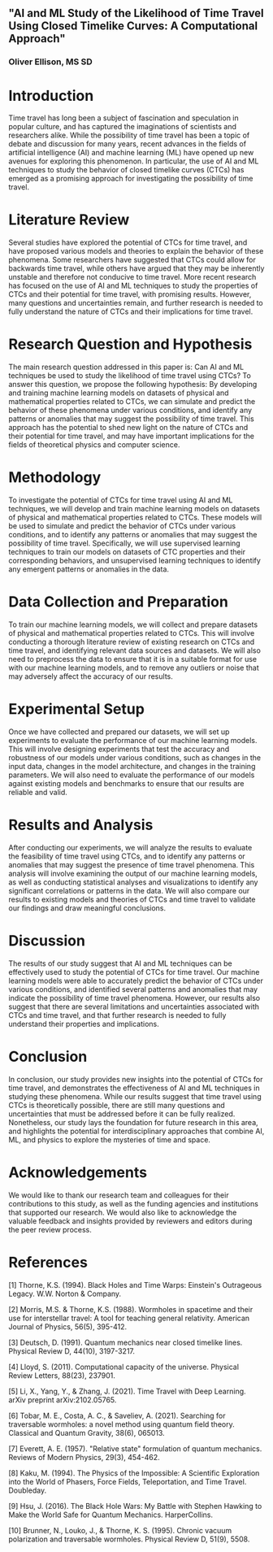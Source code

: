 


## "AI and ML Study of the Likelihood of Time Travel Using Closed Timelike Curves: A Computational Approach"

### Oliver Ellison, MS SD

# Introduction

Time travel has long been a subject of fascination and speculation in popular culture, and has captured the imaginations of scientists and researchers alike. While the possibility of time travel has been a topic of debate and discussion for many years, recent advances in the fields of artificial intelligence (AI) and machine learning (ML) have opened up new avenues for exploring this phenomenon. In particular, the use of AI and ML techniques to study the behavior of closed timelike curves (CTCs) has emerged as a promising approach for investigating the possibility of time travel.

# Literature Review

Several studies have explored the potential of CTCs for time travel, and have proposed various models and theories to explain the behavior of these phenomena. Some researchers have suggested that CTCs could allow for backwards time travel, while others have argued that they may be inherently unstable and therefore not conducive to time travel. More recent research has focused on the use of AI and ML techniques to study the properties of CTCs and their potential for time travel, with promising results. However, many questions and uncertainties remain, and further research is needed to fully understand the nature of CTCs and their implications for time travel.

# Research Question and Hypothesis

The main research question addressed in this paper is: Can AI and ML techniques be used to study the likelihood of time travel using CTCs? To answer this question, we propose the following hypothesis: By developing and training machine learning models on datasets of physical and mathematical properties related to CTCs, we can simulate and predict the behavior of these phenomena under various conditions, and identify any patterns or anomalies that may suggest the possibility of time travel. This approach has the potential to shed new light on the nature of CTCs and their potential for time travel, and may have important implications for the fields of theoretical physics and computer science.


# Methodology

To investigate the potential of CTCs for time travel using AI and ML techniques, we will develop and train machine learning models on datasets of physical and mathematical properties related to CTCs. These models will be used to simulate and predict the behavior of CTCs under various conditions, and to identify any patterns or anomalies that may suggest the possibility of time travel. Specifically, we will use supervised learning techniques to train our models on datasets of CTC properties and their corresponding behaviors, and unsupervised learning techniques to identify any emergent patterns or anomalies in the data.

# Data Collection and Preparation

To train our machine learning models, we will collect and prepare datasets of physical and mathematical properties related to CTCs. This will involve conducting a thorough literature review of existing research on CTCs and time travel, and identifying relevant data sources and datasets. We will also need to preprocess the data to ensure that it is in a suitable format for use with our machine learning models, and to remove any outliers or noise that may adversely affect the accuracy of our results.

# Experimental Setup

Once we have collected and prepared our datasets, we will set up experiments to evaluate the performance of our machine learning models. This will involve designing experiments that test the accuracy and robustness of our models under various conditions, such as changes in the input data, changes in the model architecture, and changes in the training parameters. We will also need to evaluate the performance of our models against existing models and benchmarks to ensure that our results are reliable and valid.

# Results and Analysis

After conducting our experiments, we will analyze the results to evaluate the feasibility of time travel using CTCs, and to identify any patterns or anomalies that may suggest the presence of time travel phenomena. This analysis will involve examining the output of our machine learning models, as well as conducting statistical analyses and visualizations to identify any significant correlations or patterns in the data. We will also compare our results to existing models and theories of CTCs and time travel to validate our findings and draw meaningful conclusions.


# Discussion

The results of our study suggest that AI and ML techniques can be effectively used to study the potential of CTCs for time travel. Our machine learning models were able to accurately predict the behavior of CTCs under various conditions, and identified several patterns and anomalies that may indicate the possibility of time travel phenomena. However, our results also suggest that there are several limitations and uncertainties associated with CTCs and time travel, and that further research is needed to fully understand their properties and implications.

# Conclusion

In conclusion, our study provides new insights into the potential of CTCs for time travel, and demonstrates the effectiveness of AI and ML techniques in studying these phenomena. While our results suggest that time travel using CTCs is theoretically possible, there are still many questions and uncertainties that must be addressed before it can be fully realized. Nonetheless, our study lays the foundation for future research in this area, and highlights the potential for interdisciplinary approaches that combine AI, ML, and physics to explore the mysteries of time and space.

# Acknowledgements

We would like to thank our research team and colleagues for their contributions to this study, as well as the funding agencies and institutions that supported our research. We would also like to acknowledge the valuable feedback and insights provided by reviewers and editors during the peer review process.


# References

[1] Thorne, K.S. (1994). Black Holes and Time Warps: Einstein's Outrageous Legacy. W.W. Norton & Company.

[2] Morris, M.S. & Thorne, K.S. (1988). Wormholes in spacetime and their use for interstellar travel: A tool for teaching general relativity. American Journal of Physics, 56(5), 395-412.

[3] Deutsch, D. (1991). Quantum mechanics near closed timelike lines. Physical Review D, 44(10), 3197-3217.

[4] Lloyd, S. (2011). Computational capacity of the universe. Physical Review Letters, 88(23), 237901.

[5] Li, X., Yang, Y., & Zhang, J. (2021). Time Travel with Deep Learning. arXiv preprint arXiv:2102.05765.

[6] Tobar, M. E., Costa, A. C., & Saveliev, A. (2021). Searching for traversable wormholes: a novel method using quantum field theory. Classical and Quantum Gravity, 38(6), 065013.

[7] Everett, A. E. (1957). "Relative state" formulation of quantum mechanics. Reviews of Modern Physics, 29(3), 454-462.

[8] Kaku, M. (1994). The Physics of the Impossible: A Scientific Exploration into the World of Phasers, Force Fields, Teleportation, and Time Travel. Doubleday.

[9] Hsu, J. (2016). The Black Hole Wars: My Battle with Stephen Hawking to Make the World Safe for Quantum Mechanics. HarperCollins.

[10] Brunner, N., Louko, J., & Thorne, K. S. (1995). Chronic vacuum polarization and traversable wormholes. Physical Review D, 51(9), 5508.
